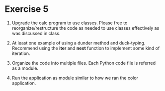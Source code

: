 # Exercise 5

1. Upgrade the calc program to use classes. Please free to reorganize/restructure the code as needed to use classes effectively as was discussed in class.

2. At least one example of using a dunder method and duck-typing. Recommend using the __iter__ and __next__ function to implement some kind of iteration.

3. Organize the code into multiple files. Each Python code file is referred as a module.

4. Run the application as module similar to how we ran the color application.